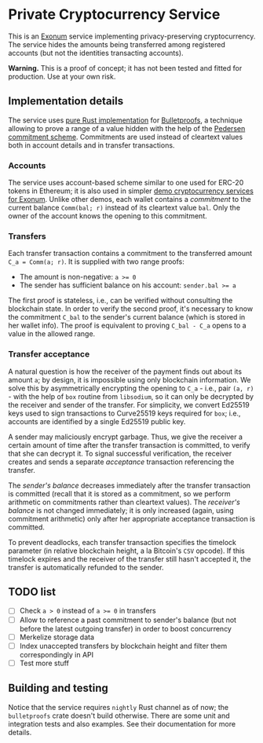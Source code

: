 # Private Cryptocurrency Service

This is an [Exonum] service implementing privacy-preserving cryptocurrency. The service hides the amounts being
transferred among registered accounts (but not the identities transacting accounts).

**Warning.** This is a proof of concept; it has not been tested and fitted for production. Use at your own risk.

## Implementation details

The service uses [pure Rust implementation][bulletproofs-rs] for [Bulletproofs][bulletproofs], a technique allowing
to prove a range of a value hidden with the help of the [Pedersen commitment scheme][pedersen]. Commitments are used
instead of cleartext values both in account details and in transfer transactions.

### Accounts

The service uses account-based scheme similar to one used for ERC-20 tokens in Ethereum; it is also used in simpler
[demo cryptocurrency services for Exonum][demo]. Unlike other demos, each wallet contains a _commitment_ to the current
balance `Comm(bal; r)` instead of its cleartext value `bal`. Only the owner of the account knows the opening
to this commitment.

### Transfers

Each transfer transaction contains a commitment to the transferred amount `C_a = Comm(a; r)`.
It is supplied with two range proofs:

- The amount is non-negative: `a >= 0`
- The sender has sufficient balance on his account: `sender.bal >= a`

The first proof is stateless, i.e., can be verified without consulting the blockchain state.
In order to verify the second proof, it's necessary to know the commitment `C_bal` to the sender's current balance
(which is stored in her wallet info). The proof is equivalent to proving `C_bal - C_a` opens to a value
in the allowed range.

### Transfer acceptance

A natural question is how the receiver of the payment finds out about its amount `a`; by design, it is impossible
using only blockchain information. We solve this by asymmetrically encrypting the opening to `C_a` - i.e.,
pair `(a, r)` - with the help of `box` routine from `libsodium`, so it can only be decrypted by the
receiver and sender of the transfer. For simplicity, we convert Ed25519 keys used to sign transactions
to Curve25519 keys required for `box`; i.e., accounts are identified by a single Ed25519 public key.

A sender may maliciously encrypt garbage. Thus, we give the receiver a certain amount of time
after the transfer transaction is committed, to verify that she can decrypt it. To signal successful verification,
the receiver creates and sends a separate _acceptance_ transaction referencing the transfer.

The _sender's balance_ decreases immediately after the transfer transaction is committed
(recall that it is stored as a commitment, so we perform arithmetic on commitments rather than
cleartext values). The _receiver's balance_ is not changed immediately; it is only increased
(again, using commitment arithmetic) only after her appropriate acceptance transaction is committed.

To prevent deadlocks, each transfer transaction specifies the timelock parameter (in relative blockchain height,
a la Bitcoin's `CSV` opcode). If this timelock expires and the receiver of the transfer still hasn't accepted it,
the transfer is automatically refunded to the sender.

## TODO list

- [ ] Check `a > 0` instead of `a >= 0` in transfers
- [ ] Allow to reference a past commitment to sender's balance (but not before the latest outgoing transfer)
  in order to boost concurrency
- [ ] Merkelize storage data
- [ ] Index unaccepted transfers by blockchain height and filter them correspondingly in API
- [ ] Test more stuff

## Building and testing

Notice that the service requires `nightly` Rust channel as of now; the `bulletproofs` crate doesn't build otherwise.
There are some unit and integration tests and also examples. See their documentation for more details.

[Exonum]: https://exonum.com/
[bulletproofs-rs]: https://doc.dalek.rs/bulletproofs/
[bulletproofs]: https://eprint.iacr.org/2017/1066.pdf
[pedersen]: https://en.wikipedia.org/wiki/Commitment_scheme
[demo]: https://github.com/exonum/exonum/tree/master/examples